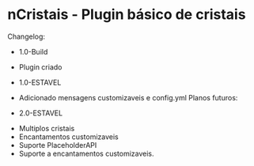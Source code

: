 # nCristais - Plugin básico de cristais
Changelog:
 * 1.0-Build
  - Plugin criado
 * 1.0-ESTAVEL
  - Adicionado mensagens customizaveis e config.yml
Planos futuros:
 * 2.0-ESTAVEL
  - Multiplos cristais
  - Encantamentos customizaveis
  - Suporte PlaceholderAPI
  - Suporte a encantamentos customizaveis.
